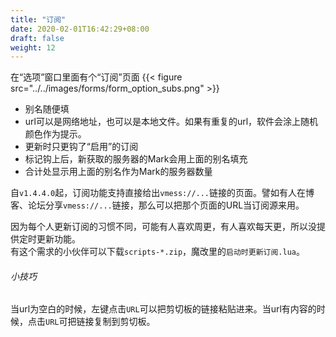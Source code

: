```yaml
---
title: "订阅"
date: 2020-02-01T16:42:29+08:00
draft: false
weight: 12
---
```


在“选项”窗口里面有个“订阅”页面
{{< figure src="../../images/forms/form_option_subs.png" >}}

 * 别名随便填
 * url可以是网络地址，也可以是本地文件。如果有重复的url，软件会涂上随机颜色作为提示。
 * 更新时只更钩了“启用”的订阅
 * 标记钩上后，新获取的服务器的Mark会用上面的别名填充
 * 合计处显示用上面的别名作为Mark的服务器数量

自`v1.4.4.0`起，订阅功能支持直接给出`vmess://...`链接的页面。譬如有人在博客、论坛分享`vmess://...`链接，那么可以把那个页面的URL当订阅源来用。  

因为每个人更新订阅的习惯不同，可能有人喜欢周更，有人喜欢每天更，所以没提供定时更新功能。  
有这个需求的小伙伴可以下载`scripts-*.zip`，魔改里的`启动时更新订阅.lua`。  

###### 小技巧
当url为空白的时候，左键点击`URL`可以把剪切板的链接粘贴进来。当url有内容的时候，点击`URL`可把链接复制到剪切板。